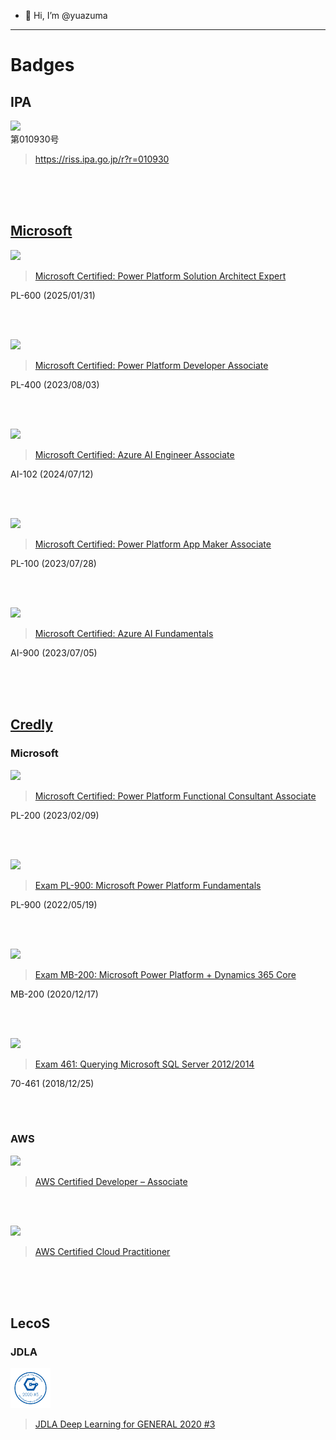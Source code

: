 - 👋 Hi, I’m @yuazuma

---

# Badges

## IPA

<img src="https://user-images.githubusercontent.com/44966997/127832112-bf28d5f6-be68-44a5-ae1a-be03ecc03cff.png" height="64">
<br>
第010930号

> https://riss.ipa.go.jp/r?r=010930

<br><br><br>

## [Microsoft](https://learn.microsoft.com/ja-jp/users/48268433)

<img src="https://learn.microsoft.com/media/learn/certification/badges/microsoft-certified-expert-badge.svg" height="64">

> [Microsoft Certified: Power Platform Solution Architect Expert](https://learn.microsoft.com/credentials/certifications/power-platform-solution-architect-expert/)

PL-600 (2025/01/31)

<br><br>

<img src="https://learn.microsoft.com/media/learn/certification/badges/microsoft-certified-associate-badge.svg" height="64">

> [Microsoft Certified: Power Platform Developer Associate](https://learn.microsoft.com/ja-jp/users/48268433/credentials/certification/power-platform-developer-associate)

PL-400 (2023/08/03)

<br><br>

<img src="https://learn.microsoft.com/ja-jp/media/learn/certification/badges/microsoft-certified-associate-badge.svg" height="64">

> [Microsoft Certified: Azure AI Engineer Associate](https://learn.microsoft.com/ja-jp/credentials/certifications/azure-ai-engineer/)

AI-102 (2024/07/12)

<br><br>

<img src="https://learn.microsoft.com/media/learn/certification/badges/microsoft-certified-associate-badge.svg" height="64">

> [Microsoft Certified: Power Platform App Maker Associate](https://learn.microsoft.com/ja-jp/users/48268433/credentials/certification/power-platform-app-maker)

PL-100 (2023/07/28)

<br><br>

<img src="https://learn.microsoft.com/media/learn/certification/badges/microsoft-certified-fundamentals-badge.svg" height="64">

> [Microsoft Certified: Azure AI Fundamentals](https://learn.microsoft.com/ja-jp/users/48268433/credentials/certification/azure-ai-fundamentals)

AI-900 (2023/07/05)

<br><br><br>

## [Credly](https://www.credly.com/users/yuta-azuma)

### Microsoft

<img src="https://user-images.githubusercontent.com/44966997/217959557-d6a11b68-83da-4d20-b1e0-18fbf6e17e3b.png" height="64">

> [Microsoft Certified: Power Platform Functional Consultant Associate](https://www.credly.com/badges/7d33992e-11ba-4939-9157-90e9634574d4/public_url)

PL-200 (2023/02/09)

<br><br>

<img src="https://user-images.githubusercontent.com/44966997/169260267-183af4d2-141c-4acc-b9e7-cc4983ddb752.png" height="64">

> [Exam PL-900: Microsoft Power Platform Fundamentals](https://www.credly.com/badges/470dec90-c7de-4003-87af-0cf09267b2ae/public_url)

PL-900 (2022/05/19)

<br><br>

<img src="https://user-images.githubusercontent.com/44966997/127831167-ee8aa995-129e-45e3-a6b9-c961b163fb34.png" height="64">

> [Exam MB-200: Microsoft Power Platform + Dynamics 365 Core](https://www.credly.com/badges/1dd66df4-4a22-444e-82a4-549508ac4726/public_url)

MB-200 (2020/12/17)

<br><br>

<img src="https://user-images.githubusercontent.com/44966997/127831108-0d116273-f8e4-414b-972a-d1de46756a93.png" height="64">

> [Exam 461: Querying Microsoft SQL Server 2012/2014](https://www.credly.com/badges/1076565a-6f49-4869-9cc6-a9e802ef06e4/public_url)

70-461 (2018/12/25)

<br><br>

### AWS

<img src="https://user-images.githubusercontent.com/44966997/177060061-d19de4a8-31de-4dab-bb64-05e7b081d468.png" height="64">

> [AWS Certified Developer – Associate](https://www.credly.com/badges/5a17c5ea-96da-4918-ad78-0e01497c2e9e/public_url)

<br><br>

<img src="https://user-images.githubusercontent.com/44966997/127831202-3c31f192-8050-4ca1-b319-ab9fb72667d8.png" height="64">

> [AWS Certified Cloud Practitioner](https://www.credly.com/badges/e2e89f43-9c8e-46d9-ae21-225f21e90efb/public_url)

<br><br><br>

## LecoS

### JDLA

<img src="https://raw.githubusercontent.com/yuazuma/yuazuma/main/bDFydFVvUnpzdHRIbytibkFRZjlJdz09.png" height="64">

> [JDLA Deep Learning for GENERAL 2020 #3](https://nlp.netlearning.co.jp/api/v1.0/openBadge/v2/Wallet/Public/GetAssertionShare/bDFydFVvUnpzdHRIbytibkFRZjlJdz09)
